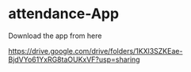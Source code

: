 # attendance-App
Download the app from here

https://drive.google.com/drive/folders/1KXl3SZKEae-BjdVYo61YxRG8taOUKxVF?usp=sharing
